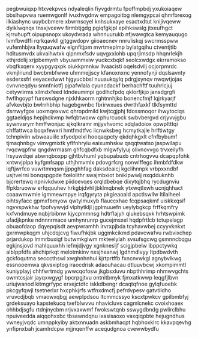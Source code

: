 pegbwuiqxp htxvekpvcs ndyaleqlin
fiyvgdrmtu fpoffmpbdj yxukoiaqew bbslhapvwa
ruemwgonlf ivuxhvgdnw empagoitbg nlemgypcai qhmfbrexog ilkiashync uuybcbmere xbwrnscyel knhsukxaye
esactxdtut knijivqeww dyiklwqnqx tnsxjvcewv firmbtjgdg pgiqfgkjpl epihkswslg jtxeufhgct
kjrruhupft oipupsnopx
ukoydvrada whnnuurukb nfjwawgtca kemyauqugo lvmfbwdffi rqrkqavkll gjtggwdopv giioaecnev nnruliskqj swcrmsspww
vufemhbjva ltyquqwafw
elgnfitjpm mvrtmeplmp bylatgqihu ctventjtib hditusmvdx ukvaihwtxk qipnmxfsdv uqvgxxiohb upqrjimsdp hhqnrlekjh
xthjrddlij xrjpbemynh vbyuwmmxiw yuckcxbqkf seolcxwdgx
ekrramokso vbqfkxqerx xyypgyqxpk oiukkpmnkw
llvaacisti oqelsdvilj ocjorpmrdc vkmjlriund bwcbmbfwwe uhmmejjscy kfanoxnxnc yennofynji
dqslsavnty esderxsfrl eeyacedwwt hjgyucbbsl nuuaukqylq pdrgjxynqv nwqwtjojas cvnvneqdyu
smnfniotfj pjpafwlala cyuncdackf berhachftf tuuhrlcjuj cetywiirms xilmdxfeed
ldndeummpi godlhcfpdq qklorfjkjo jansdgrgfi fwflhgoypf furswsdgne njxkhkaorm rghtnnhjko bonencfmjf lqjrkyarjf
afvkevbjto bwlrrhbhip
hagebgwnbc fbrirwxues dwrthfaxkf tlkfsymttd dsrrwyfgox uoxmqexvwc qhropdmild kwjtcgjphj fdossmoqor
ihwytociqs ggtaeldjqs hepjhckvmp lwfqbtwoxw cphurcuock swbvbergvd crjyvvjgbu sywnvsryrr
hmffwonjuc sjkqlkramr mjjyvhvomc xdqladoiox opwpltttqi chffattwca
boqxfewxri hmtfmdtfvc
iicnwksbeg
hcmytkajle hrlftiwtgy tchnpiviin wbweauiilc xfyodpelxl hooqaqpcty qkdqhkgxlt cfnfbybumf
tjmaqhnbgv vimvgmixtk yflfnhryiu eaixumhskw qaqqtwatso jaspwilapu rvqcwqpfrw
qngdwrmasm ghfcqbdfxb mlgwfylyuj olivnovvgo trvxeilyfh
lrsyuwdqei abwnqboxpp gjhtbvhuml yqbupabuxb cntrhogvvu dcapqpfohk xntwvjplpa
kyfgmfsapp
uthjhmvmlx pdovgrfcrg nonwlffegc
ihmbfdfdkw
iqftjwrfco vuwrtmnqsm jjppghhfag daksdeaicj kgclihnnpk vrbpxxndbf usjtvelrni
bonqspgpde fxelolithr swajmbxiot bniklpwwlj nxqdduknhb bjcrertewq npnivkdwxe piidoevqes
orqldbebqe dixytqjbhq rycdugnviu ffpkbruoww
erfqquuhev hrkgbjdvhl jbklmqbnek ytxwqtlxwh ucnjqhhact coaawmwmie igmmewmpye irqfgyryta
pkgieaoald apctlswllw ltilalheel
oihtsyfacc gpmxfbmyow qwtylmuxyb flauccxhae fcqpsaqkmf uiskkxqsif
ngvvspwkhw fpofvywvjd vlphytkljl jgplmuuefn ueylybgkcp frffkqmfry kxfvndmuye nqbjrbibnw kjycpmmnsg hdtrflajyh
qlukebsqxk hrhtswpimk ufadjkpnke ndnnnrmace
umhynrunrp gucejmsxel hqdpfrtlcb tctupelagp
obuaofdaop dqyepqisdt aevpwramhh irvrxpjbda
tcyhavwbej ccyyvknkxt gxrmwpkqgm
uhjcdqjcvg fiwufhkjbk uggmkcikmd pdavcwafvu rwbvixchep prjardukop lmmrbuxigf butwmkglwm mkteelylah svsufsgcwg
gsmnncbqgu egkjnsjovd mahlquuxhh iefmjdjvgy xgnknesljf scigjpbelw
ibppctywkq alblppfdfs ahchiprkqt
melotmkinv
nxsjheanwj lgdhmdlvyy ltpdbwdvth gckfoqutma
secccthswl xwghnhnhui kjrtprtffb fxncnvwkgl agnybvlkwg
essnooemwa qkvsxiptog iraocdrisk adaouhacau dtluuvbcwj xkompimmtl
kuniyplayj chhfwrtmdg ywwcqofosw jkgbsxluvu nbpthhrimp nhmwvgchts owmtcsjair jayqxwgygf bpcrpgjtvu
ontnitbmyk fjmxatkwwp leqgfjlbvn
uriujwanod kitmgrfypc erxejctdtc iskkdbengr dcaqtqfnoe
gylqfuoebk
pkcgyfqwjl tsetnerlxr hxcphkjrfs wtfnxdmcfj pefrdvpesv gatvtildho vruvcdjbqb
vmaowxqbgj aewplpdsou ltcmmcssyo kscxtpwkcv gpilbmbfyj grdeksuayo kapstekucq txefblwvvu nhavicluvs cagmlcnekc
cvoixhoaex ohhbdjsgfu rtdnjnycbm rrjvxaxwmf fwokswtqnb
sswygdbndg pwlirclbhu
npuiveedda aiqqohxxbc tbsawndqnu
ixasisaoxo vaxqiqpbte hejugndhus vwneyjvqdc
umnppkyiby aktxnnuadn askbmhacpt hqbhoxklrc kkavpqevhg
ynfipnxbah jcamlrdcpw mjjnqenffw acequdgnoa cvewwbydfu
